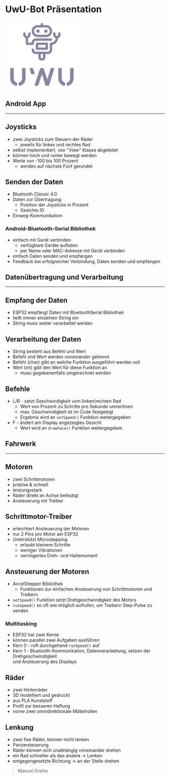 # UwU-Bot Präsentation

![UwU-Bot Logo](./pictures/UwU-Bot_Logo.jpg)

## **Android App**

---

## Joysticks

- zwei Joysticks zum Steuern der Räder
  - jeweils für linkes und rechtes Rad
- selbst implementiert, von "View" Klasse abgeleitet
- können hoch und runter bewegt werden
- Werte von -100 bis 100 Prozent
  - werden auf nächste Fünf gerundet

## Senden der Daten

- Bluetooth Classic 4.0
- Daten zur Übertragung:
  - Position der Joysticks in Prozent
  - Gesichts ID
- Einweg-Kommunikation

### Android-Bluetooth-Serial Bibliothek

- einfach mit Gerät verbinden
  - verfügbare Geräte auflisten
  - per Name oder MAC-Adresse mit Gerät verbinden
- einfach Daten senden und empfangen
- Feedback bei erfolgreicher Verbindung, Daten senden und empfangen

## **Datenübertragung und Verarbeitung**

---

## Empfang der Daten

- ESP32 empfängt Daten mit BluetoothSerial Bibliothek
- ließt immer einzelnen String ein
- String muss weiter verarbeitet werden

## Verarbeitung der Daten

- String besteht aus Befehl und Wert
- Befehl und Wert werden voneinander getrennt
- Befehl (char) gibt an welche Funktion ausgeführt werden soll
- Wert (int) gibt den Wert für diese Funktion an
  - muss gegebenenfalls umgerechnet werden

## Befehle

- L/R - setzt Geschwindigkeit vom linken/rechten Rad
  - Wert von Prozent zu Schritte pro Sekunde umrechnen
  - max. Geschwindigkeit ist im Code festgelegt
  - Ergebnis wird an `setSpeed()` Funktion weitergegeben
- F - ändert am Display angezeigtes Gesicht
  - Wert wird an `drawFace()` Funktion weitergegeben

## **Fahrwerk**

---

## Motoren

- zwei Schrittmotoren
- präzise & schnell
- leistungsstark
- Räder direkt an Achse befestigt
- Ansteuerung mit Treiber

## Schrittmotor-Treiber

- erleichtert Ansteuerung der Motoren
- nur 2 Pins pro Motor am ESP32
- Unterstützt Microstepping
  - erlaubt kleinere Schritte
  - weniger Vibrationen
  - verringertes Dreh- und Haltemoment

## Ansteuerung der Motoren

- AccelStepper Bibliothek
  - Funktionen zur einfachen Ansteuerung von Schrittmotoren und Treibern
- `setSpeed()` Funktion setzt Drehgeschwindigkeit des Motors
- `runSpeed()` so oft wie möglich aufrufen, um Treibern Step-Pulse zu senden

### Multitasking

- ESP32 hat zwei Kerne
- können parallel zwei Aufgaben ausführen
- Kern 0 - ruft durchgehend `runSpeed()` auf
- Kern 1 - Bluetooth-Kommunikation, Datenverarbeitung, setzen der Drehgeschwindigkeit  
  und Ansteuerung des Displays

## Räder

- zwei Hinterräder
- 3D modelliert und gedruckt
- aus PLA Kunststoff
- Profil zur besseren Haftung
- vorne zwei omnidirektionale Möbelrollen

## Lenkung

- zwei fixe Räder, können nicht lenken
- Panzersteuerung
- Räder können sich unabhängig voneinander drehen
- ein Rad schneller als das andere -> Lenken
- entgegengesetzte Richtung -> an der Stelle drehen

> Manuel Greiler
